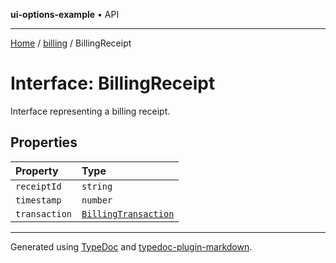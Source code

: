 **ui-options-example** • API

***

[Home](../../README.md) / [billing](../README.md) / BillingReceipt

# Interface: BillingReceipt

Interface representing a billing receipt.

## Properties

| Property | Type |
| :------ | :------ |
| `receiptId` | `string` |
| `timestamp` | `number` |
| `transaction` | [`BillingTransaction`](BillingTransaction.md) |

***

Generated using [TypeDoc](https://typedoc.org) and [typedoc-plugin-markdown](https://typedoc-plugin-markdown.org).
